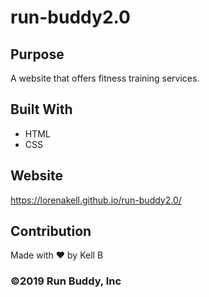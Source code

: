 # run-buddy2.0

## Purpose
A website that offers fitness training services.

## Built With
* HTML
* CSS

## Website
https://lorenakell.github.io/run-buddy2.0/

## Contribution
Made with ❤️ by Kell</er> B

### ©️2019 Run Buddy, Inc
